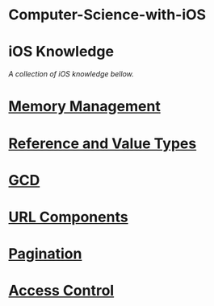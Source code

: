 # Computer-Science-with-iOS


# iOS Knowledge
*A collection of iOS knowledge bellow.*

# [Memory Management](https://github.com/RinniSwift/Computer-Science-with-iOS/blob/main/memoryManagement.md)

# [Reference and Value Types](https://github.com/RinniSwift/Computer-Science-with-iOS/blob/main/referenceAndValueTypes.md)


# [GCD](https://github.com/RinniSwift/Computer-Science-with-iOS/blob/main/gcd.md)

# [URL Components](https://github.com/RinniSwift/Computer-Science-with-iOS/blob/main/urlComponents.md)

# [Pagination](https://github.com/RinniSwift/Computer-Science-with-iOS/blob/main/pagination.md)

# [Access Control](https://github.com/RinniSwift/Computer-Science-with-iOS/blob/main/accessControl.md)
